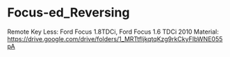# Focus-ed_Reversing

Remote Key Less: Ford Focus 1.8TDCi, Ford Focus 1.6 TDCi 2010
Material: https://drive.google.com/drive/folders/1_MRTtfIjkqtqKzg9rkCkyFIbWNE055pA
